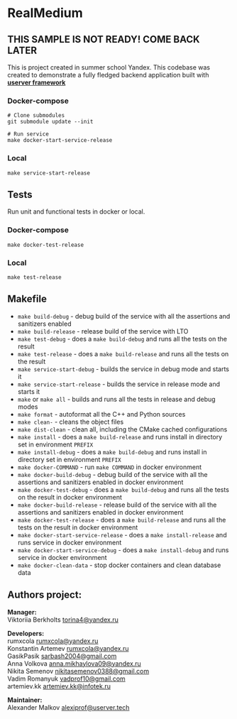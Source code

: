 # RealMedium

## THIS SAMPLE IS NOT READY! COME BACK LATER


This is project created in summer school Yandex.
This codebase was created to demonstrate a fully fledged backend application built with **[userver framework](https://userver.tech/)**

### Docker-compose
```
# Clone submodules
git submodule update --init

# Run service
make docker-start-service-release
```
### Local
```
make service-start-release
```
## Tests
Run unit and functional tests in docker or local.
### Docker-compose
```
make docker-test-release
```
### Local
```
make test-release
```

## Makefile

* `make build-debug` - debug build of the service with all the assertions and sanitizers enabled
* `make build-release` - release build of the service with LTO
* `make test-debug` - does a `make build-debug` and runs all the tests on the result
* `make test-release` - does a `make build-release` and runs all the tests on the result
* `make service-start-debug` - builds the service in debug mode and starts it
* `make service-start-release` - builds the service in release mode and starts it
* `make` or `make all` - builds and runs all the tests in release and debug modes
* `make format` - autoformat all the C++ and Python sources
* `make clean-` - cleans the object files
* `make dist-clean` - clean all, including the CMake cached configurations
* `make install` - does a `make build-release` and runs install in directory set in environment `PREFIX`
* `make install-debug` - does a `make build-debug` and runs install in directory set in environment `PREFIX`
* `make docker-COMMAND` - run `make COMMAND` in docker environment
* `make docker-build-debug` - debug build of the service with all the assertions and sanitizers enabled in docker environment
* `make docker-test-debug` - does a `make build-debug` and runs all the tests on the result in docker environment
* `make docker-build-release` - release build of the service with all the assertions and sanitizers enabled in docker environment
* `make docker-test-release` - does a `make build-release` and runs all the tests on the result in docker environment
* `make docker-start-service-release` - does a `make install-release` and runs service in docker environment
* `make docker-start-service-debug` - does a `make install-debug` and runs service in docker environment
* `make docker-clean-data` - stop docker containers and clean database data


## Authors project:

**Manager:**  
Viktoriia Berkholts <torina4@yandex.ru>


**Developers:**  
rumxcola <rumxcola@yandex.ru>  
Konstantin Artemev <rumxcola@yandex.ru>  
GasikPasik <sarbash2004@gmail.com>  
Anna Volkova <anna.mikhaylova09@yandex.ru>  
Nikita Semenov <nikitasemenov0388@gmail.com>  
Vadim Romanyuk <vadprof10@gmail.com>  
artemiev.kk <artemiev.kk@infotek.ru>  


**Maintainer:**  
Alexander Malkov <alexiprof@userver.tech>
